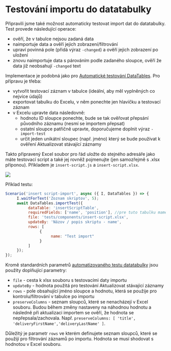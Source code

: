 # Testování importu do datatabulky

Připravili jsme také možnost automaticky testovat import dat do datatabulky. Test provede následující operace:
- ověří, že v tabulce nejsou zadaná data
- naimportuje data a ověří jejich zobrazení/filtrování
- upraví povinná pole (přidá výraz `-changed`) a ověří jejich zobrazení po uložení
- znovu naimportuje data s párováním podle zadaného sloupce, ověří že data již neobsahují `-changed` text

Implementace je podobná jako pro [Automatické testování DataTables](datatable.md). Pro přípravu je třeba:
- vytvořit testovací záznam v tabulce (ideální, aby měl vyplněných co nejvíce údajů)
- exportovat tabulku do Excelu, v něm ponechte jen hlavičku a testovací záznam
- v Excelu upravte data následovně:
  - hodnotu ID sloupce ponechte, bude se tak ověřovat přepsání původního záznamu (nesmí se importem přepsat)
  - ostatní sloupce patřičně upravte, doporučujeme doplnit výraz `-import-test`
  - určit jeden unikátní sloupec (např. jméno) který se bude používat k ověření Aktualizovat stávající záznamy

Takto připravený Excel soubor pro řád uložte do stejného adresáře jako máte testovací script a také jej rovněž pojmenujte (jen samozřejmě s .xlsx příponou). Příkladem je `insert-script.js` a `insert-script.xlsx`.

![](test-import-excel.png)

Příklad testu:

```javascript
Scenario('insert script-import', async ({ I, DataTables }) => {
     I.waitForText('Zoznam skriptov', 5);
     await DataTables.importTest({
          dataTable: 'insertScriptTable',
          requiredFields: ['name', 'position'], //pre tuto tabulku mame fixne definovane, aby sa vyplnili len tieto atributy, pokuste sa nechat prazdne aby sa vyplnili vsetky
          file: 'tests/components/insert-script.xlsx',
          updateBy: 'Názov / popis skriptu - name',
          rows: [
               {
                    name: "Test import"
               }
          ]
     });
});
```

Kromě standardních parametrů [automatizovaného testu datatabulky](datatable.md) jsou použity doplňující parametry:
- `file` - cesta k xlsx souboru s testovacími daty importu
- `updateBy` - hodnota použitá pro testování Aktualizovat stávající záznamy
- `rows` - pole obsahující jméno sloupce a hodnotu, která se použije pro kontrolu/filtrování v tabulce po importu
- `preserveColumns` - seznam sloupců, které se nenacházejí v Excel souboru. Budou během změny nastaveny na náhodnou hodnotu a následně při aktualizaci importem se ověří, že hodnota se nepřepsala/zachovala. Např. `preserveColumns: [ 'title', 'deliveryFirstName','deliveryLastName' ]`.

Důležitý je parametr `rows` ve kterém definujete seznam sloupců, které se použijí pro filtrování záznamů po importu. Hodnota se musí shodovat s hodnotou v Excel souboru.
